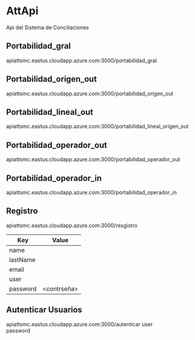 # AttApi
Api del Sistema de Conciliaciones

## Portabilidad_gral

apiattsmc.eastus.cloudapp.azure.com:3000/portabilidad_gral

## Portabilidad_origen_out

apiattsmc.eastus.cloudapp.azure.com:3000/portabilidad_origen_out

## Portabilidad_lineal_out

apiattsmc.eastus.cloudapp.azure.com:3000/portabilidad_lineal_origen_out

## Portabilidad_operador_out

apiattsmc.eastus.cloudapp.azure.com:3000/portabilidad_operador_out

## Portabilidad_operador_in
apiattsmc.eastus.cloudapp.azure.com:3000/portabilidad_operador_in

## Registro
apiattsmc.eastus.cloudapp.azure.com:3000/resgistro

| Key      | Value       |
|----------|-------------|
| name     |   <nombre>  |
| lastName |  <apellido> |
| email    |   <correo>  |
| user     |  <usuario>  |
| password | <contrseña> |


## Autenticar Usuarios
apiattsmc.eastus.cloudapp.azure.com:3000/autenticar
user  
password



